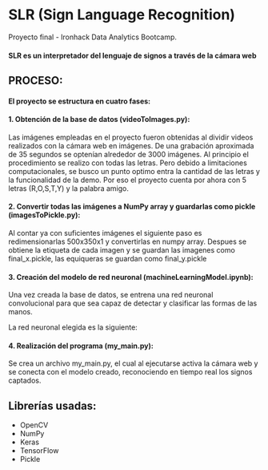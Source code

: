 # SLR (Sign Language Recognition)

Proyecto final - Ironhack Data Analytics Bootcamp.

#### SLR es un interpretador del lenguaje de signos a través de la cámara web

## PROCESO:

#### El proyecto se estructura en cuatro fases:

####  1. Obtención de la base de datos (videoToImages.py):

Las imágenes empleadas en el proyecto fueron obtenidas al dividir videos realizados con la cámara web en imágenes. De una grabación aproximada de 35 segundos se optenían alrededor de 3000 imágenes. Al principio el procedimiento se realizo con todas las letras. Pero debido a limitaciones computacionales, se busco un punto optimo entra la cantidad de las letras y la funcionalidad de la demo. Por eso el proyecto cuenta por ahora con 5 letras (R,O,S,T,Y) y la palabra amigo.

####  2. Convertir todas las imágenes a NumPy array y guardarlas como pickle (imagesToPickle.py):

Al contar ya con suficientes imágenes el siguiente paso es redimensionarlas 500x350x1 y convertirlas en numpy array. Despues se obtiene la etiqueta de cada imagen y se guardan las imagenes como final_x.pickle, las equiqueras se guardan como final_y.pickle

####  3. Creación del modelo de red neuronal (machineLearningModel.ipynb):

Una vez creada la base de datos, se entrena una red neuronal convolucional para que sea capaz de detectar y clasificar las formas de las manos.

La red neuronal elegida es la siguiente:

####  4. Realización del programa (my_main.py): 

Se crea un archivo my_main.py, el cual al ejecutarse activa la cámara web y se conecta con el modelo creado, reconociendo en tiempo real los signos captados.

## Librerías usadas:

- OpenCV
- NumPy
- Keras
- TensorFlow
- Pickle


